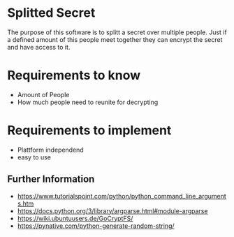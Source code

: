 # Splitted Secret
The purpose of this software is to splitt a secret over multiple people. Just if a defined amount of this people meet together they can encrypt the secret and have access to it. 

# Requirements to know
- Amount of People
- How much people need to reunite for decrypting

# Requirements to implement
- Plattform independend
- easy to use

## Further Information
- https://www.tutorialspoint.com/python/python_command_line_arguments.htm
- https://docs.python.org/3/library/argparse.html#module-argparse
- https://wiki.ubuntuusers.de/GoCryptFS/
- https://pynative.com/python-generate-random-string/